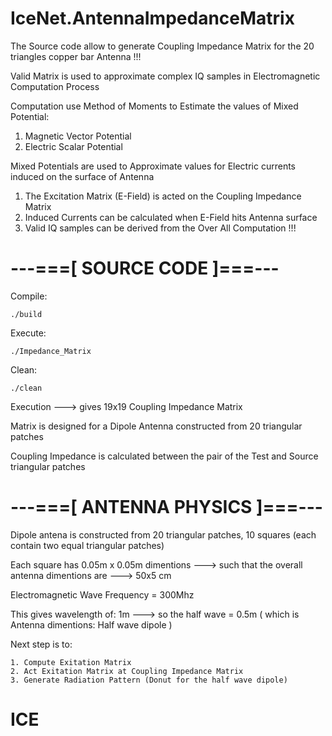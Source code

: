 # IceNet.AntennaImpedanceMatrix



The Source code allow to generate Coupling Impedance Matrix for the 20 triangles copper bar Antenna !!!

Valid Matrix is used to approximate complex IQ samples in Electromagnetic Computation Process

Computation use Method of Moments to Estimate the values of Mixed Potential:

  1. Magnetic Vector Potential
  2. Electric Scalar Potential

Mixed Potentials are used to Approximate values for Electric currents induced on the surface of Antenna

  1. The Excitation Matrix (E-Field) is acted on the Coupling Impedance Matrix
  2. Induced Currents can be calculated when E-Field hits Antenna surface
  3. Valid IQ samples can be derived from the Over All Computation !!!

# ---===[ SOURCE CODE ]===---

Compile:

	./build

Execute:

	./Impedance_Matrix

Clean:

	./clean

Execution ---> gives 19x19 Coupling Impedance Matrix 

Matrix is designed for a Dipole Antenna constructed from 20 triangular patches

Coupling Impedance is calculated between the pair of the Test and Source triangular patches

# ---===[ ANTENNA PHYSICS ]===---

Dipole antena is constructed from 20 triangular patches, 10 squares (each contain two equal triangular patches)

Each square has 0.05m x 0.05m dimentions ---> such that the overall antenna dimentions are ---> 50x5 cm 

Electromagnetic Wave Frequency = 300Mhz

This gives wavelength of: 1m ---> so the half wave = 0.5m ( which is Antenna dimentions: Half wave dipole )  

Next step is to:

 	1. Compute Exitation Matrix 
 	2. Act Exitation Matrix at Coupling Impedance Matrix 
 	3. Generate Radiation Pattern (Donut for the half wave dipole)


# ICE
